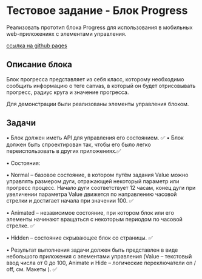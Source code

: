 # Тестовое задание - Блок Progress
Реализовать прототип блока Progress для использования в мобильных web-приложениях с элементами управления.

[ссылка на github pages](https://booklia.github.io/ozon_test/)

## Описание блока
Блок прогресса представляет из себя класс, которому необходимо сообщить информацию о теге canvas, в который он будет отрисовывать прогресс, радиус круга и значение прогресса.

Для демонстрации были реализованы элементы управления блоком.

## Задачи
• Блок должен иметь API для управления его состоянием. ✅
• Блок должен быть спроектирован так, чтобы его было легко переиспользовать в
других приложениях.✅

• Состояния:

• Normal – базовое состояние, в котором путём задания Value можно управлять
размером дуги, отражающей некоторый параметр или прогресс процесс. Начало
дуги соответствует 12 часам, конец дуги при увеличении параметра Value
движется по направлению часовой стрелки и достигает начала при значении 100. ✅

• Animated – независимое состояние, при котором блок или его элементы
начинают вращаться с некоторым периодом по часовой стрелке. ✅

• Hidden – состояние скрывающее блок со страницы. ✅

• Результат выполнения задачи должен быть представлен в виде небольшого
приложения с элементами управления (Value – текстовый ввод числа от 0 до 100,
Animate и Hide – логические переключатели on / off, см. Макеты ). ✅

